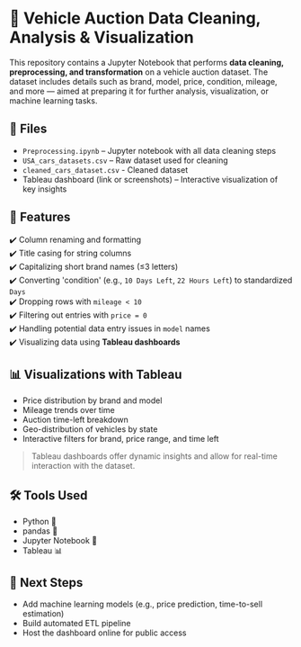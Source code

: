 # 🚗 Vehicle Auction Data Cleaning, Analysis & Visualization

This repository contains a Jupyter Notebook that performs **data cleaning, preprocessing, and transformation** on a vehicle auction dataset. The dataset includes details such as brand, model, price, condition, mileage, and more — aimed at preparing it for further analysis, visualization, or machine learning tasks.

## 📁 Files

- `Preprocessing.ipynb` – Jupyter notebook with all data cleaning steps
- `USA_cars_datasets.csv` – Raw dataset used for cleaning
- `cleaned_cars_dataset.csv` - Cleaned dataset
- Tableau dashboard (link or screenshots) – Interactive visualization of key insights

## 🔧 Features

✔️ Column renaming and formatting  
✔️ Title casing for string columns  
✔️ Capitalizing short brand names (≤3 letters)  
✔️ Converting 'condition' (e.g., `10 Days Left`, `22 Hours Left`) to standardized `Days`  
✔️ Dropping rows with `mileage < 10`  
✔️ Filtering out entries with `price = 0`  
✔️ Handling potential data entry issues in `model` names  
✔️ Visualizing data using **Tableau dashboards**

## 📊 Visualizations with Tableau

- Price distribution by brand and model  
- Mileage trends over time  
- Auction time-left breakdown  
- Geo-distribution of vehicles by state  
- Interactive filters for brand, price range, and time left

> Tableau dashboards offer dynamic insights and allow for real-time interaction with the dataset.

## 🛠️ Tools Used

- Python 🐍  
- pandas 🧼  
- Jupyter Notebook 📓  
- Tableau 📊

## 🧠 Next Steps

- Add machine learning models (e.g., price prediction, time-to-sell estimation)  
- Build automated ETL pipeline  
- Host the dashboard online for public access
